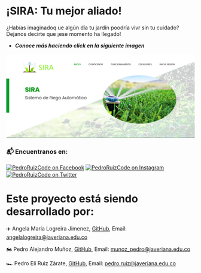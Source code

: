 # **¡SIRA: Tu mejor aliado!**

¿Habías imaginadoq ue algún día tu jardín poodría vivr sin tu cuidado? Dejanos decirte que ¡ese momento ha llegado!

- ***Conoce más haciendo click en la siguiente imagen***

<p align="center">
<a href="http://sira.125mb.com/"  target="_blank"> <img src ="./images/page.png" alt="sira" width="800"/> </a>
</p>


<h3 align="left">📬 Encuentranos en:</h3>


<p align="left">
<a href="https://www.facebook.com/sira.iot/" target="blank"><img align="center" src="https://cdn.icon-icons.com/icons2/1/PNG/256/social_facebook_fb_35.png" alt="PedroRuizCode on Facebook" height="40" /></a>
<a href="https://www.instagram.com/sira.iot/" target="blank"><img align="center" src="https://cdn.icon-icons.com/icons2/1/PNG/256/social_instagram_3.png" alt="PedroRuizCode on Instagram" height="40" /></a>
<a href="https://twitter.com/SIRAIoT" target="blank"><img align="center" src="https://cdn.icon-icons.com/icons2/1/PNG/256/social_Twitter_38.png" alt="PedroRuizCode on Twitter" height="40" /></a>
</p>

# **Este proyecto está siendo desarrollado por:**

✈️ Angela Maria Logreira Jimenez, [GitHub](https://github.com/AngelaLogreira), Email: angelalogreira@javeriana.edu.co

🏍️ Pedro Alejandro Muñoz, [GitHub](https://github.com/Peter8000), Email: munoz_pedro@javeriana.edu.co

🏎️ Pedro Elí Ruiz Zárate, [GitHub](https://github.com/PedroRuizCode), Email: pedro.ruiz@javeriana.edu.co
